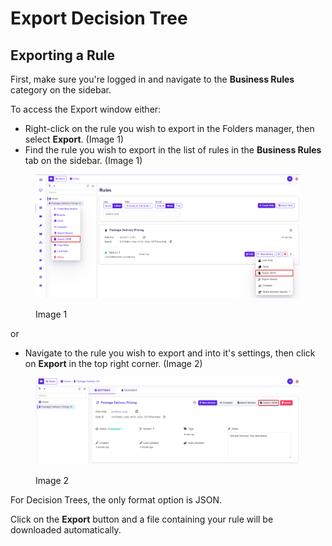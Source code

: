 # Export Decision Tree

## Exporting a Rule

First, make sure you're logged in and navigate to the **Business Rules** category on the sidebar.

To access the Export window either:

* Right-click on the rule you wish to export in the Folders manager, then select **Export**. (Image 1)
* Find the rule you wish to export in the list of rules in the **Business Rules** tab on the sidebar. (Image 1)

<figure><img src="../../.gitbook/assets/tree_export.png" alt=""><figcaption><p>Image 1</p></figcaption></figure>

or

* Navigate to the rule you wish to export and into it's settings, then click on **Export** in the top right corner. (Image 2)&#x20;

<figure><img src="../../.gitbook/assets/tree_setting_export.png" alt=""><figcaption><p>Image 2</p></figcaption></figure>

For Decision Trees, the only format option is JSON.

Click on the **Export** button and a file containing your rule will be downloaded automatically.
